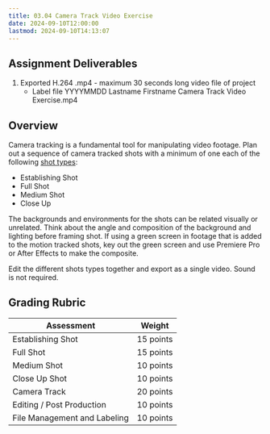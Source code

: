 ```yaml
---
title: 03.04 Camera Track Video Exercise
date: 2024-09-10T12:00:00
lastmod: 2024-09-10T14:13:07
---
```


## Assignment Deliverables

1. Exported H.264 .mp4 - maximum 30 seconds long video file of project
   - Label file YYYYMMDD Lastname Firstname Camera Track Video Exercise.mp4

## Overview

Camera tracking is a fundamental tool for manipulating video footage. Plan out a sequence of camera tracked shots with a minimum of one each of the following [shot types](../../../../video/shot-types.md):

- Establishing Shot
- Full Shot
- Medium Shot
- Close Up

The backgrounds and environments for the shots can be related visually or unrelated. Think about the angle and composition of the background and lighting before framing shot. If using a green screen in footage that is added to the motion tracked shots, key out the green screen and use Premiere Pro or After Effects to make the composite.

Edit the different shots types together and export as a single video. Sound is not required.

## Grading Rubric

<div class="responsive-table-markdown">

| Assessment                   | Weight    |
| ---------------------------- | --------- |
| Establishing Shot            | 15 points |
| Full Shot                    | 15 points |
| Medium Shot                  | 10 points |
| Close Up Shot                | 10 points |
| Camera Track                 | 20 points |
| Editing / Post Production    | 10 points |
| File Management and Labeling | 10 points |

</div>
